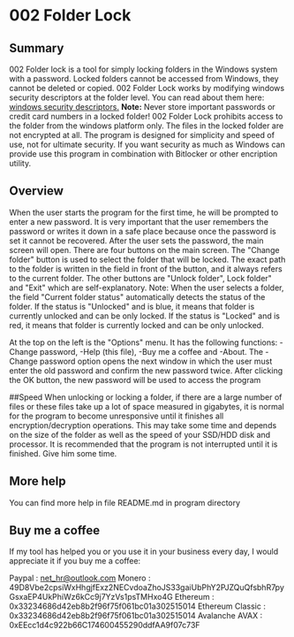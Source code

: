 # 002 Folder Lock

## Summary
002 Folder lock is a tool for simply locking folders in the Windows system with a password. Locked folders cannot be accessed from Windows, they cannot be deleted or copied.
002 Folder Lock works by modifying windows security descriptors at the folder level. You can read about them here: [windows security descriptors.](https://learn.microsoft.com/en-us/windows/win32/secauthz/security-descriptors)
**Note:** Never store important passwords or credit card numbers in a locked folder! 002 Folder Lock prohibits access to the folder from the windows platform only. The files in the locked folder are not encrypted at all. The program is designed for simplicity and speed of use, not for ultimate security. If you want security as much as Windows can provide use this program in combination with Bitlocker or other encription utility.

## Overview
When the user starts the program for the first time, he will be prompted to enter a new password. It is very important that the user remembers the password or writes it down in a safe place because once the password is set it cannot be recovered. After the user sets the password, the main screen will open.
There are four buttons on the main screen. The "Change folder" button is used to select the folder that will be locked. The exact path to the folder is written in the field in front of the button, and it always refers to the current folder. The other buttons are "Unlock folder", Lock folder" and "Exit" which are self-explanatory. Note: When the user selects a folder, the field "Current folder status" automatically detects the status of the folder. If the status is "Unlocked" and is blue, it means that folder is currently unlocked and can be only locked. If the status is "Locked" and is red, it means that folder is currently locked and can be only unlocked. 

At the top on the left is the "Options" menu. It has the following functions: -Change password, -Help (this file), -Buy me a coffee and -About. The -Change password option opens the next window in which the user must enter the old password and confirm the new password twice. After clicking the OK button, the new password will be used to access the program

##Speed
When unlocking or locking a folder, if there are a large number of files or these files take up a lot of space measured in gigabytes, it is normal for the program to become unresponsive until it finishes all encryption/decryption operations. This may take some time and depends on the size of the folder as well as the speed of your SSD/HDD disk and processor. It is recommended that the program is not interrupted until it is finished. Give him some time.

## More help
You can find more help in file README.md in program directory

## Buy me a coffee

If my tool has helped you or you use it in your business every day, I would appreciate it if you buy me a coffee:

Paypal : net_hr@outlook.com
Monero : 49D8Vbe2cpsiWxHhgjfExz2NECvdoaZhoJS33gaiUbPhY2PJZQuQfsbhR7pyGsxaEP4UkPhiWz6kCc9j7YzVs1psTMHxo4G
Ethereum : 0x33234686d42eb8b2f96f75f061bc01a302515014
Ethereum Classic : 0x33234686d42eb8b2f96f75f061bc01a302515014
Avalanche AVAX : 0xEEcc1d4c922b66C174600455290ddfAA9f07c73F  


